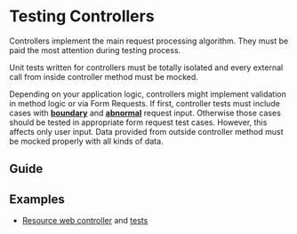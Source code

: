 # Testing Controllers

Controllers implement the main request processing algorithm. They must be paid the most attention during testing process.

Unit tests written for controllers must be totally isolated and every external call from inside controller method must be mocked.

Depending on your application logic, controllers might implement validation in method logic or via Form Requests.
If first, controller tests must include cases with **[boundary](../Knowledge.md#Classify)** and **[abnormal](../Knowledge.md#Classify)** request input. Otherwise those cases should be
tested in appropriate form request test cases.
However, this affects only user input. Data provided from outside controller method must be mocked properly with all kinds of data.

## Guide

## Examples

* [Resource web controller](https://github.com/framgia/laravel-test-examples/app/Http/Controllers/CityController.php) and [tests](https://github.com/framgia/laravel-test-examples/blob/master/tests/Unit/Http/Controllers/CityControllerTest.php)
